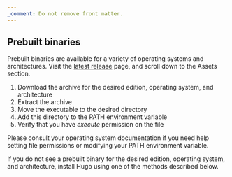 ```yaml
---
_comment: Do not remove front matter.
---
```


## Prebuilt binaries

Prebuilt binaries are available for a variety of operating systems and architectures. Visit the [latest release][] page, and scroll down to the Assets section.

1. Download the archive for the desired edition, operating system, and architecture
1. Extract the archive
1. Move the executable to the desired directory
1. Add this directory to the PATH environment variable
1. Verify that you have _execute_ permission on the file

Please consult your operating system documentation if you need help setting file permissions or modifying your PATH environment variable.

If you do not see a prebuilt binary for the desired edition, operating system, and architecture, install Hugo using one of the methods described below.

[latest release]: https://github.com/gohugoio/hugo/releases/latest
